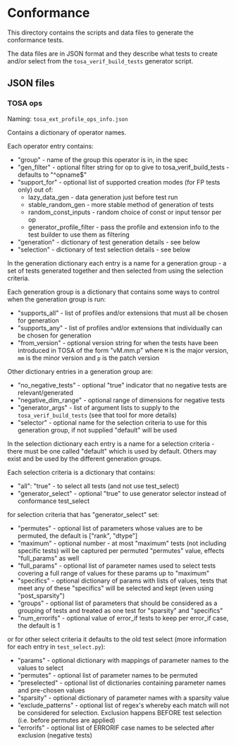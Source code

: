 # Conformance

This directory contains the scripts and data files to generate the conformance tests.

The data files are in JSON format and they describe what tests to create and/or select from the `tosa_verif_build_tests` generator script.

## JSON files

### TOSA ops

Naming: `tosa_ext_profile_ops_info.json`

Contains a dictionary of operator names.

Each operator entry contains:

* "group" - name of the group this operator is in, in the spec
* "gen_filter" - optional filter string for op to give to tosa_verif_build_tests - defaults to "^opname$"
* "support_for" - optional list of supported creation modes (for FP tests only) out of:
    * lazy_data_gen - data generation just before test run
    * stable_random_gen - more stable method of generation of tests
    * random_const_inputs - random choice of const or input tensor per op
    * generator_profile_filter - pass the profile and extension
    info to the test builder to use them as filtering
* "generation" - dictionary of test generation details - see below
* "selection" - dictionary of test selection details - see below

In the generation dictionary each entry is a name for a generation group -
a set of tests generated together and then selected from using the selection
criteria.

Each generation group is a dictionary that contains some ways to control when the generation group is run:

* "supports_all" - list of profiles and/or extensions that must all be chosen for generation
* "supports_any" - list of profiles and/or extensions that individually can be chosen for generation
* "from_version" - optional version string for when the tests have been introduced in TOSA
of the form "vM.mm.p" where `M` is the major version, `mm` is the minor version
and `p` is the patch version

Other dictionary entries in a generation group are:

* "no_negative_tests" - optional "true" indicator that no negative tests are relevant/generated
* "negative_dim_range" - optional range of dimensions for negative tests
* "generator_args" - list of argument lists to supply to the `tosa_verif_build_tests` (see that tool for more details)
* "selector" - optional name for the selection criteria to use for this generation group, if not supplied "default" will be used

In the selection dictionary each entry is a name for a selection criteria - there must be one called "default" which is used by default. Others may exist and be used by the different generation groups.

Each selection criteria is a dictionary that contains:

* "all": "true" - to select all tests (and not use test_select)
* "generator_select" - optional "true" to use generator selector instead of conformance test_select

for selection criteria that has "generator_select" set:

* "permutes" - optional list of parameters whose values are to be permuted, the default is ["rank", "dtype"]
* "maximum" - optional number - at most "maximum" tests (not including specific tests) will be captured per permuted "permutes" value, effects "full_params" as well
* "full_params" - optional list of parameter names used to select tests covering a full range of values for these params up to "maximum"
* "specifics" - optional dictionary of params with lists of values, tests that meet any of these "specifics" will be selected and kept (even using "post_sparsity")
* "groups" - optional list of parameters that should be considered as a grouping of tests and treated as one test for "sparsity" and "specifics"
* "num_errorifs" - optional value of error_if tests to keep per error_if case, the default is 1

or for other select criteria it defaults to the old test select (more information for each entry in `test_select.py`):

* "params" - optional dictionary with mappings of parameter names to the values to select
* "permutes" - optional list of parameter names to be permuted
* "preselected" - optional list of dictionaries containing parameter names and pre-chosen values
* "sparsity" - optional dictionary of parameter names with a sparsity value
* "exclude_patterns" - optional list of regex's whereby each match will not be considered for selection. Exclusion happens BEFORE test selection (i.e.
before permutes are applied)
* "errorifs" - optional list of ERRORIF case names to be selected after exclusion (negative tests)

